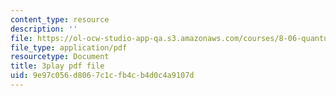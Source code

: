 ```yaml
---
content_type: resource
description: ''
file: https://ol-ocw-studio-app-qa.s3.amazonaws.com/courses/8-06-quantum-physics-iii-spring-2018/9e97c056d8067c1cfb4cb4d0c4a9107d_2-Td1mID8oQ.pdf
file_type: application/pdf
resourcetype: Document
title: 3play pdf file
uid: 9e97c056-d806-7c1c-fb4c-b4d0c4a9107d
---
```

